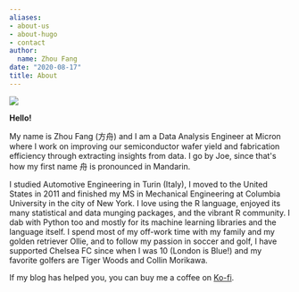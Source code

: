 ```yaml
---
aliases:
- about-us
- about-hugo
- contact
author:
  name: Zhou Fang
date: "2020-08-17"
title: About
---
```

![](/./about_files/cover.jpg)

**Hello!**

My name is Zhou Fang (方舟) and I am a Data Analysis Engineer at Micron where I work on improving our semiconductor wafer yield and fabrication efficiency through extracting insights from data. I go by Joe, since that's how my first name 舟 is pronounced in Mandarin.

I studied Automotive Engineering in Turin (Italy), I moved to the United States in 2011 and finished my MS in Mechanical Engineering at Columbia University in the city of New York. I love using the R language, enjoyed its many statistical and data munging packages, and the vibrant R community. I dab with Python too and mostly for its machine learning libraries and the language itself. I spend most of my off-work time with my family and my golden retriever Ollie, and to follow my passion in soccer and golf, I have supported Chelsea FC since when I was 10 (London is Blue!) and my favorite golfers are Tiger Woods and Collin Morikawa.

If my blog has helped you, you can buy me a coffee on [Ko-fi](https://ko-fi.com/fjoe88).

